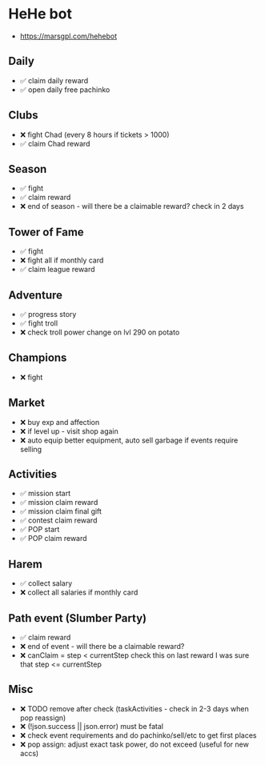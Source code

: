 # HeHe bot

- <https://marsgpl.com/hehebot>

## Daily

- ✅ claim daily reward
- ✅ open daily free pachinko

## Clubs

- ❌ fight Chad (every 8 hours if tickets > 1000)
- ✅ claim Chad reward

## Season

- ✅ fight
- ✅ claim reward
- ❌ end of season - will there be a claimable reward? check in 2 days

## Tower of Fame

- ✅ fight
- ❌ fight all if monthly card
- ✅ claim league reward

## Adventure

- ✅ progress story
- ✅ fight troll
- ❌ check troll power change on lvl 290 on potato

## Champions

- ❌ fight

## Market

- ❌ buy exp and affection
- ❌ if level up - visit shop again
- ❌ auto equip better equipment, auto sell garbage if events require selling

## Activities

- ✅ mission start
- ✅ mission claim reward
- ✅ mission claim final gift
- ✅ contest claim reward
- ✅ POP start
- ✅ POP claim reward

## Harem

- ✅ collect salary
- ❌ collect all salaries if monthly card

## Path event (Slumber Party)

- ✅ claim reward
- ❌ end of event - will there be a claimable reward?
- ❌ canClaim = step < currentStep
     check this on last reward
     I was sure that step <= currentStep

## Misc

- ❌ TODO remove after check (taskActivities - check in 2-3 days when pop reassign)
- ❌ (!json.success || json.error) must be fatal
- ❌ check event requirements and do pachinko/sell/etc to get first places
- ❌ pop assign: adjust exact task power, do not exceed (useful for new accs)
